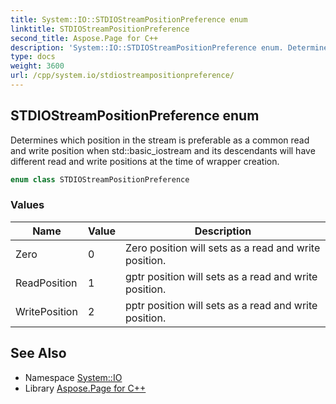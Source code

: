 ```yaml
---
title: System::IO::STDIOStreamPositionPreference enum
linktitle: STDIOStreamPositionPreference
second_title: Aspose.Page for C++
description: 'System::IO::STDIOStreamPositionPreference enum. Determines which position in the stream is preferable as a common read and write position when std::basic_iostream and its descendants will have different read and write positions at the time of wrapper creation in C++.'
type: docs
weight: 3600
url: /cpp/system.io/stdiostreampositionpreference/
---
```

## STDIOStreamPositionPreference enum


Determines which position in the stream is preferable as a common read and write position when std::basic_iostream and its descendants will have different read and write positions at the time of wrapper creation.

```cpp
enum class STDIOStreamPositionPreference
```

### Values

| Name | Value | Description |
| --- | --- | --- |
| Zero | 0 | Zero position will sets as a read and write position. |
| ReadPosition | 1 | gptr position will sets as a read and write position. |
| WritePosition | 2 | pptr position will sets as a read and write position. |

## See Also

* Namespace [System::IO](../)
* Library [Aspose.Page for C++](../../)
